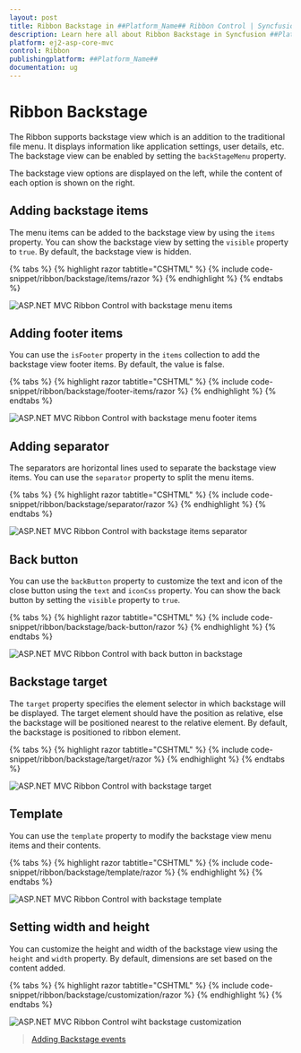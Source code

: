 ```yaml
---
layout: post
title: Ribbon Backstage in ##Platform_Name## Ribbon Control | Syncfusion
description: Learn here all about Ribbon Backstage in Syncfusion ##Platform_Name## Ribbon control of Syncfusion Essential JS 2 and more.
platform: ej2-asp-core-mvc
control: Ribbon
publishingplatform: ##Platform_Name##
documentation: ug
---
```


# Ribbon Backstage

The Ribbon supports backstage view which is an addition to the traditional file menu. It displays information like application settings, user details, etc. The backstage view can be enabled by setting the `backStageMenu` property.

The backstage view options are displayed on the left, while the content of each option is shown on the right.

## Adding backstage items

The menu items can be added to the backstage view by using the `items` property. You can show the backstage view by setting the `visible` property to `true`. By default, the backstage view is hidden.

{% tabs %}
{% highlight razor tabtitle="CSHTML" %}
{% include code-snippet/ribbon/backstage/items/razor %}
{% endhighlight %}
{% endtabs %}

![ASP.NET MVC Ribbon Control with backstage menu items](images/ribbon-backstage.gif)

## Adding footer items

You can use the `isFooter` property in the `items` collection to add the backstage view footer items. By default, the value is false.

{% tabs %}
{% highlight razor tabtitle="CSHTML" %}
{% include code-snippet/ribbon/backstage/footer-items/razor %}
{% endhighlight %}
{% endtabs %}

![ASP.NET MVC Ribbon Control with backstage menu footer items](images/ribbon-footer-items.png)

## Adding separator

The separators are horizontal lines used to separate the backstage view items. You can use the `separator` property to split the menu items.

{% tabs %}
{% highlight razor tabtitle="CSHTML" %}
{% include code-snippet/ribbon/backstage/separator/razor %}
{% endhighlight %}
{% endtabs %}

![ASP.NET MVC Ribbon Control with backstage items separator](images/ribbon-backstage-separator.png)

## Back button

You can use the `backButton` property to customize the text and icon of the close button using the `text` and `iconCss` property. You can show the back button by setting the `visible` property to `true`.

{% tabs %}
{% highlight razor tabtitle="CSHTML" %}
{% include code-snippet/ribbon/backstage/back-button/razor %}
{% endhighlight %}
{% endtabs %}

![ASP.NET MVC Ribbon Control with back button in backstage](images/ribbon-back-button.png)

## Backstage target

The `target` property specifies the element selector in which backstage will be displayed. The target element should have the position as relative, else the backstage will be positioned nearest to the relative element. By default, the backstage is positioned to ribbon element.

{% tabs %}
{% highlight razor tabtitle="CSHTML" %}
{% include code-snippet/ribbon/backstage/target/razor %}
{% endhighlight %}
{% endtabs %}

![ASP.NET MVC Ribbon Control with backstage target](images/ribbon-backstage-target.png)

## Template

You can use the `template` property to modify the backstage view menu items and their contents.

{% tabs %}
{% highlight razor tabtitle="CSHTML" %}
{% include code-snippet/ribbon/backstage/template/razor %}
{% endhighlight %}
{% endtabs %}

![ASP.NET MVC Ribbon Control with backstage template](images/ribbon-backstage-template.png)

## Setting width and height

You can customize the height and width of the backstage view using the `height` and `width` property. By default, dimensions are set based on the content added.

{% tabs %}
{% highlight razor tabtitle="CSHTML" %}
{% include code-snippet/ribbon/backstage/customization/razor %}
{% endhighlight %}
{% endtabs %}

![ASP.NET MVC Ribbon Control wiht backstage customization](images/ribbon-backstage-customization.png)

> [Adding Backstage events](./events#backStageItemClick)
